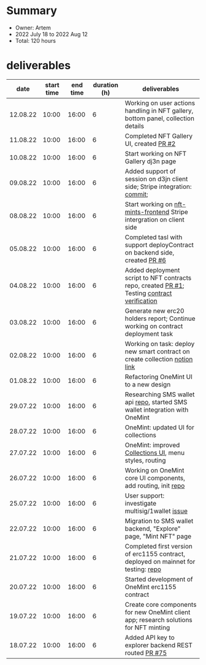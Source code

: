 # Summary
* Owner: Artem
* 2022 July 18 to 2022 Aug 12
* Total: 120 hours

# deliverables
| date     | start time  | end time | duration (h) | deliverables                                                                                                                                                                                                                                          |
|----------| ------ |----------|------|-------------------------------------------------------------------------------------------------------------------------------------------------------------------------------------------------------------------------------------------------------|
| 12.08.22 | 10:00  | 16:00    | 6    | Working on user actions handling in NFT gallery, bottom panel, collection details                                                                                                                                                                     |
| 11.08.22 | 10:00  | 16:00    | 6    | Completed NFT Gallery UI, created [PR #2](https://github.com/GoCyberEd/nft-mints-frontend/pull/2)                                                                                                                                                     |
| 10.08.22 | 10:00  | 16:00    | 6    | Start working on NFT Gallery dj3n page                                                                                                                                                                                                                |
| 09.08.22 | 10:00  | 16:00    | 6    | Added support of session on d3jn client side; Stripe integration: [commit](https://github.com/ArtemKolodko/nft-mints-frontend/commit/76843e4354a99e44e726ca31d1f3730f16446cb0);                                                                       |
| 08.08.22 | 10:00  | 16:00    | 6    | Start working on [nft-mints-frontend](https://github.com/GoCyberEd/nft-mints-frontend) Stripe intergration on client side                                                                                                                             |
| 05.08.22 | 10:00  | 16:00    | 6    | Completed tasl with support deployContract on backend side, created [PR #6](https://github.com/GoCyberEd/nft-mints-backend/pull/6/)                                                                                                                   |
| 04.08.22 | 10:00  | 16:00    | 6    | Added deployment script to NFT contracts repo, created [PR #1](https://github.com/GoCyberEd/nft-mints-contracts/pull/1); Testing [contract verification](https://explorer.harmony.one/address/0x4f62770300291d1d32750e9d57241f546cd9c914?activeTab=7) |
| 03.08.22 | 10:00  | 16:00    | 6    | Generate new erc20 holders report; Continue working on contract deployment task                                                                                                                                                                       |
| 02.08.22 | 10:00  | 16:00    | 6    | Working on task: deploy new smart contract on create collection [notion link](https://www.notion.so/harmonyone/Deploy-new-smart-contract-from-factory-when-collection-is-created-3fd022b28dd84abf91092a5052a12473)                                    |
| 01.08.22 | 10:00  | 16:00    | 6    | Refactoring OneMint UI to a new design                                                                                                                                                                                                                |
| 29.07.22 | 10:00  | 16:00    | 6    | Researching SMS wallet api [repo](https://github.com/polymorpher/sms-wallet), started SMS wallet integration with OneMint                                                                                                                             |
| 28.07.22 | 10:00  | 16:00    | 6    | OneMint: updated UI for collections                                                                                                                                                                                                                   |
| 27.07.22 | 10:00  | 16:00    | 6    | OneMint: improved [Collections UI](https://github.com/ArtemKolodko/OneMint/commit/aa67b4c682dac97f31885786e5b457b2ebb302fb), menu styles, routing                                                                                                     |
| 26.07.22 | 10:00  | 16:00    | 6    | Working on OneMint core UI components, add routing, init [repo](https://github.com/ArtemKolodko/OneMint)                                                                                                                                              |
| 25.07.22 | 10:00  | 16:00    | 6    | User support: investigate multisig/1wallet [issue](https://github.com/polymorpher/one-wallet/issues/324)                                                                                                                                              |
| 22.07.22 | 10:00  | 16:00    | 6    | Migration to SMS wallet backend, "Explore" page, "Mint NFT" page                                                                                                                                                                                      |
| 21.07.22 | 10:00  | 16:00    | 6    | Completed first version of erc1155 contract, deployed on mainnet for testing: [repo](https://github.com/ArtemKolodko/OneMintContracts)                                                                                                                |
| 20.07.22 | 10:00  | 16:00    | 6    | Started development of OneMint erc1155 contract                                                                                                                                                                                                       |
| 19.07.22 | 10:00  | 16:00    | 6    | Create core components for new OneMint client app; research solutions for NFT minting                                                                                                                                                                 |
| 18.07.22 | 10:00  | 16:00    | 6    | Added API key to explorer backend REST routed [PR #75](https://github.com/harmony-one/explorer-v2-backend/pull/75)                                                                                                                                    |
